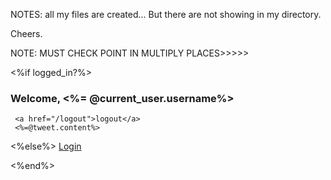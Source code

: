  NOTES: all my files are created... But there are not showing in my directory.

 Cheers.

  NOTE:   MUST CHECK POINT IN MULTIPLY PLACES>>>>> 

 <%if logged_in?%>

 <h3> Welcome,  <%= @current_user.username%> </h3>

     <a href="/logout">logout</a>
     <%=@tweet.content%>


 <%else%>
     <a href="/login">Login</a>

 <%end%>
